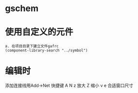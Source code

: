 gschem
=======
# 使用自定义的元件
	a. 在项目目录下建立文件gafrc
	(component-library-search "../symbol")
# 编辑时
添加连接线用Add->Net 快捷键 A N
z 放大 Z 缩小
v e 合适窗口尺寸